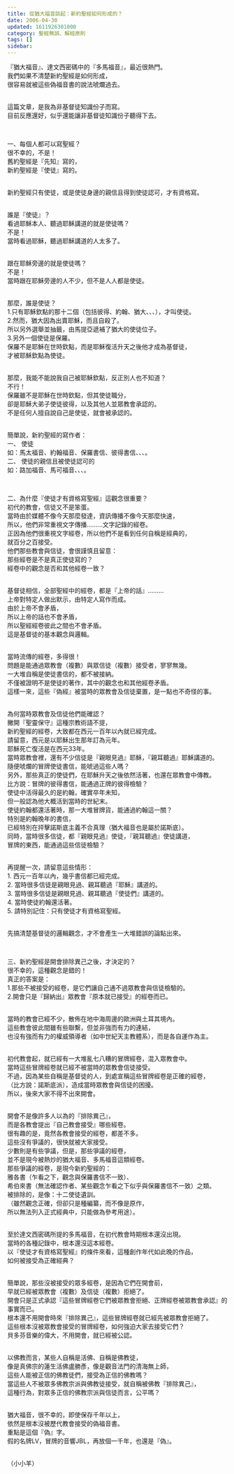 ```yaml
---
title: 從猶大福音談起：新約聖經如何形成的？
date: 2006-04-30
updated: 1611926301000
category: 聖經無誤、解經原則
tags: []
sidebar: 
---
```


<p>『猶大福音』、達文西密碼中的『多馬福音』，最近很熱門。<br/>
我們如果不清楚新約聖經是如何形成，<br/>
很容易就被這些偽福音書的說法唬爛過去。</p>
<p><br/>
這篇文章，是我為非基督徒知識份子而寫。<br/>
目前反應還好，似乎還能讓非基督徒知識份子聽得下去。</p>
<p> </p>
<p>一、每個人都可以寫聖經？<br/>
很不幸的，不是！<br/>
舊約聖經是『先知』寫的，<br/>
新約聖經是『使徒』寫的。</p>
<p><br/>
新約聖經只有使徒，或是使徒身邊的親信且得到使徒認可，才有資格寫。</p>
<p><br/>
誰是『使徒』？<br/>
看過耶穌本人、聽過耶穌講道的就是使徒嗎？<br/>
不是！<br/>
當時看過耶穌，聽過耶穌講道的人太多了。</p>
<p><br/>
跟在耶穌旁邊的就是使徒嗎？<br/>
不是！<br/>
當時跟在耶穌旁邊的人不少，但不是人人都是使徒。</p>
<p><br/>
那麼，誰是使徒？<br/>
1.只有耶穌欽點的那十二個（包括彼得、約翰、猶大、、、），才叫使徒。<br/>
2.然而，猶大因為出賣耶穌，而且自殺了。<br/>
所以另外選舉並抽籤，由馬提亞遞補了猶大的使徒位子。<br/>
3.另外一個使徒是保羅。<br/>
保羅不是耶穌在世時欽點，而是耶穌復活升天之後他才成為基督徒，<br/>
才被耶穌欽點為使徒。</p>
<p><br/>
那麼，我能不能說我自己被耶穌欽點，反正別人也不知道？<br/>
不行！<br/>
保羅雖不是耶穌在世時欽點，但其使徒職分，<br/>
卻是耶穌大弟子使徒彼得，以及其他人並眾教會承認的。<br/>
不是任何人擅自說自己是使徒，就會被承認的。</p>
<p><br/>
簡單說，新約聖經的寫作者：<br/>
一、 使徒<br/>
如：馬太福音、約翰福音、保羅書信、彼得書信、、、。<br/>
二、 使徒的親信且被使徒認可的<br/>
如：路加福音、馬可福音、、、。</p>
<p> </p>
<p>二、為什麼『使徒才有資格寫聖經』這觀念很重要？<br/>
初代的教會，信徒又不是笨蛋。<br/>
當時由於媒體不像今天那麼發達，資訊傳播不像今天那麼快速，<br/>
所以，他們非常重視文字傳播………文字記錄的經卷。<br/>
正因為他們很重視文字經卷，所以他們不是看到任何自稱是經典的，<br/>
就百分之百接受。<br/>
他們那些教會與信徒，會很謹慎且留意：<br/>
那些經卷是不是真正使徒寫的？<br/>
經卷中的觀念是否和其他經卷一致？</p>
<p><br/>
基督徒相信，全部聖經中的經卷，都是『上帝的話』………<br/>
上帝對特定人做出默示，由特定人寫作而成。<br/>
由於上帝不會矛盾，<br/>
所以上帝的話也不會矛盾，<br/>
所以聖經經卷彼此之間也不會矛盾。<br/>
這是基督徒的基本觀念與邏輯。</p>
<p><br/>
當時流傳的經卷，多得很！<br/>
問題是能通過眾教會（複數）與眾信徒（複數）接受者，寥寥無幾。<br/>
一大堆自稱是使徒書信的，都不被接納。<br/>
不僅被證明不是使徒的著作，其中的觀念也和其他經卷矛盾。<br/>
這樣一來，這些『偽經』被當時的眾教會及信徒棄置，是一點也不奇怪的事。</p>
<p><br/>
為何當時眾教會及信徒他們能確認？<br/>
撇開『聖靈保守』這種宗教術語不提，<br/>
新約聖經的經卷，大致都在西元一百年以內就已經完成。<br/>
請留意，西元是以耶穌出生那年訂為元年。<br/>
耶穌死亡復活是在西元33年。<br/>
當時眾教會裡，還有不少信徒是『親眼見過』耶穌，『親耳聽過』耶穌講道的。<br/>
隨便唬爛的冒牌使徒書信，能唬過這些人嗎？<br/>
另外，那些真正的使徒們，在耶穌升天之後依然活著，也還在眾教會中傳教。<br/>
比方說：冒牌的彼得書信，能通過正牌的彼得檢驗？<br/>
使徒中活得最久的是約翰，確實卒年未知，<br/>
但一般認為他大概活到當時的世紀末。<br/>
使徒約翰都還活著時，那一大堆冒牌貨，能通過約翰這一關？<br/>
特別是約翰晚年的書信，<br/>
已經特別在抨擊諾斯底主義不合真理（猶大福音也是屬於諾斯底）。<br/>
同時，當時很多信徒，都『親眼見過』使徒，『親耳聽過』使徒講道，<br/>
冒牌的東西，能通過這些信徒檢驗？</p>
<p><br/>
再提醒一次，請留意這些情形：<br/>
1. 西元一百年以內，幾乎書信都已經完成。<br/>
2. 當時很多信徒是親眼見過、親耳聽過『耶穌』講道的。<br/>
3. 當時很多信徒是親眼見過、親耳聽過『使徒們』講道的。<br/>
4. 當時使徒約翰還活著。<br/>
5. 請特別記住：只有使徒才有資格寫聖經。</p>
<p><br/>
先搞清楚基督徒的邏輯觀念，才不會產生一大堆錯誤的論點出來。</p>
<p> </p>
<p>三、新約聖經是開會排除異己之後，才決定的？<br/>
很不幸的，這種觀念是錯的！<br/>
真正的答案是：<br/>
1.那些不被接受的經卷，是它們讓自己通不過眾教會與信徒檢驗的。<br/>
2.開會只是『歸納出』眾教會『原本就已接受』的經卷而已。</p>
<p><br/>
當時的教會已經不少，散佈在地中海周邊的歐洲與土耳其境內。<br/>
這些教會彼此間雖有些聯繫，但並非強而有力的連結，<br/>
也沒有強而有力的權威領導者（如中世紀天主教體系），而是各自運作為主。</p>
<p><br/>
初代教會起，就已經有一大堆亂七八糟的冒牌經卷，混入眾教會中。<br/>
當時這些冒牌經卷就已經不被當時的眾教會信徒接受。<br/>
不過，因為某些自稱是基督徒的人，到處宣稱這些冒牌經卷是正確的經卷，<br/>
（比方說：諾斯底派），造成當時眾教會與信徒的困擾。<br/>
所以，後來大家不得不出來開會。</p>
<p><br/>
開會不是像許多人以為的『排除異己』，<br/>
而是各教會提出『自己教會接受』哪些經卷。<br/>
很有趣的是，竟然各教會接受的經卷，都差不多。<br/>
這些沒有爭議的，很快就被大家接受。<br/>
少數則是有些爭議，但是，那些爭議的經卷，<br/>
並不是現今被熱炒的猶大福音、多馬福音這類經卷。<br/>
那些爭議的經卷，是現今新約聖經的：<br/>
雅各書（乍看之下，觀念與保羅書信不一致）、<br/>
希伯來書（無法確認作者、某些觀念乍看之下似乎與保羅書信不一致）之類。<br/>
被排除的，是像：十二使徒遺訓。<br/>
（雖然觀念正確，但卻只是種編纂，而不像是原作，<br/>
所以無法列入正式經典中，只能做為參考用途）。</p>
<p><br/>
至於達文西密碼所提的多馬福音，在初代教會時期根本還沒出現。<br/>
當時的各種記錄中，根本還沒這本經卷。<br/>
以『使徒才有資格寫聖經』的條件來看，這種創作年代如此晚的作品，<br/>
如何被接受為正確經典？</p>
<p><br/>
簡單說，那些沒被接受的眾多經卷，是因為它們在開會前，<br/>
早就已經被眾教會（複數）及信徒（複數）拒絕了。<br/>
開會只是正式承認『這些冒牌經卷它們被眾教會拒絕、正牌經卷被眾教會承認』的事實而已。<br/>
根本還不用開會時來『排除異己』，這些冒牌經卷就已經先被眾教會拒絕了。<br/>
這些根本沒被眾教會接受的冒牌經卷，如何強迫大家去接受它們？<br/>
貝多芬音樂的偉大，不用開會，就已經被公認。</p>
<p><br/>
以佛教而言，某些人自稱是活佛、自稱是佛教徒，<br/>
像是真佛宗的蓮生活佛盧勝彥，像是觀音法門的清海無上師，<br/>
這些人能被正信的佛教徒們，接受為正信的佛教嗎？<br/>
當這些人不被眾多佛教宗派與佛教徒接受，就自稱被佛教『排除異己』，<br/>
這種行為，對眾多正信的佛教宗派與信徒而言，公平嗎？</p>
<p><br/>
猶大福音，很不幸的，即使保存千年以上，<br/>
依然是根本沒被歷代教會接受的偽福音書。<br/>
重點是這個『偽』字。<br/>
假的名牌LV，冒牌的音響JBL，再放個一千年，也還是『偽』。</p>
<p><br/>
（小小羊）</p>
